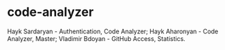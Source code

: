 # code-analyzer

Hayk Sardaryan - Authentication, Code Analyzer;
Hayk Aharonyan - Code Analyzer, Master;
Vladimir Bdoyan - GitHub Access, Statistics.
